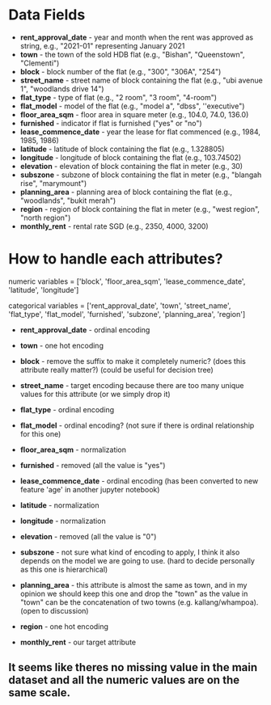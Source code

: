 # Data Fields
* **rent_approval_date** - year and month when the rent was approved as string, e.g., "2021-01" representing January 2021
* **town** - the town of the sold HDB flat (e.g., "Bishan", "Queenstown", "Clementi")
* **block** - block number of the flat (e.g., "300", "306A", "254")
* **street_name** - street name of block containing the flat (e.g., "ubi avenue 1", "woodlands drive 14")
* **flat_type** - type of flat (e.g., "2 room", "3 room", "4-room")
* **flat_model** - model of the flat (e.g., "model a", "dbss", ''executive")
* **floor_area_sqm** - floor area in square meter (e.g., 104.0, 74.0, 136.0)
* **furnished** - indicator if flat is furnished ("yes" or "no")
* **lease_commence_date** - year the lease for flat commenced (e.g., 1984, 1985, 1986)
* **latitude** - latitude of block containing the flat (e.g., 1.328805)
* **longitude** - longitude of block containing the flat (e.g., 103.74502)
* **elevation** - elevation of block containing the flat in meter (e.g., 30)
* **subszone** - subzone of block containing the flat in meter (e.g., "blangah rise", "marymount")
* **planning_area** - planning area of block containing the flat (e.g., "woodlands", "bukit merah")
* **region** - region of block containing the flat in meter (e.g., "west region", "north region")
* **monthly_rent** - rental rate SGD (e.g., 2350, 4000, 3200)

# How to handle each attributes?

numeric variables = ['block', 'floor_area_sqm', 'lease_commence_date', 'latitude', 'longitude']

categorical variables = ['rent_approval_date', 'town', 'street_name', 'flat_type', 'flat_model', 'furnished', 'subzone', 'planning_area', 'region']

* **rent_approval_date** - ordinal encoding
* **town** - one hot encoding
* **block** - remove the suffix to make it completely numeric? (does this attribute really matter?) (could be useful for decision tree)
* **street_name** - target encoding because there are too many unique values for this attribute (or we simply drop it)

* **flat_type** - ordinal encoding
* **flat_model** - ordinal encoding? (not sure if there is ordinal relationship for this one)

* **floor_area_sqm** - normalization
* **furnished** - removed (all the value is "yes")
* **lease_commence_date** - ordinal encoding (has been converted to new feature 'age' in another jupyter notebook)
* **latitude** - normalization
* **longitude** - normalization
* **elevation** - removed (all the value is "0")
* **subszone** - not sure what kind of encoding to apply, I think it also depends on the model we are going to use. (hard to decide personally as this one is hierarchical)
* **planning_area** - this attribute is almost the same as town, and in my opinion we should keep this one and drop the "town" as the value in "town" can be the concatenation of two towns (e.g. kallang/whampoa). (open to discussion)
* **region** - one hot encoding
* **monthly_rent** - our target attribute

## It seems like theres no missing value in the main dataset and all the numeric values are on the same scale.
